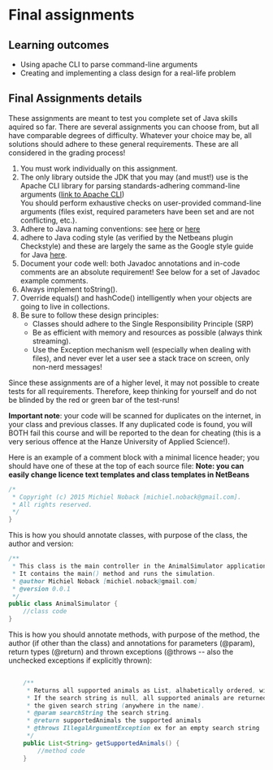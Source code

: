 # Final assignments #

## Learning outcomes ##
* Using apache CLI to parse command-line arguments
* Creating and implementing a class design for a real-life problem


## Final Assignments details ##
These assignments are meant to test you complete set of Java skills aquired so far.
There are several assignments you can choose from, but all have comparable degrees of difficulty.
Whatever your choice may be, all solutions should adhere to these general requirements. These are all considered in the grading process!

1. You must work individually on this assignment.
2. The only library outside the JDK that you may (and must!) use is the Apache CLI library for parsing standards-adhering command-line arguments
([link to Apache CLI](http://commons.apache.org/proper/commons-cli/))  
You should perform exhaustive checks on user-provided command-line arguments (files exist, required parameters have been set and are not conflicting, etc.).
3. Adhere to Java naming conventions: see [here](http://www.oracle.com/technetwork/java/codeconventions-135099.html) or 
[here](http://java.about.com/od/javasyntax/a/nameconventions.htm) 
4. adhere to Java coding style (as verified by the Netbeans plugin Checkstyle) and these are largely the same as the Google style
guide for Java [here](https://google-styleguide.googlecode.com/svn/trunk/javaguide.html).
5. Document your code well: both Javadoc annotations and in-code comments are an absolute requirement! See below for a set of Javadoc example comments.
6. Always implement toString().
7. Override equals() and hashCode() intelligently when your objects are going to live in collections.
8. Be sure to follow these design principles:
    * Classes should adhere to the Single Responsibility Principle (SRP)
    * Be as efficient with memory and resources as possible (always think streaming).
    * Use the Exception mechanism well (especially when dealing with files), and never ever let a user see a stack trace on screen, only non-nerd messages!

Since these assignments are of a higher level, it may not possible to create tests for all requirements. 
Therefore, keep thinking for yourself and do not be blinded by the red or green bar of the test-runs!

**Important note**: your code will be scanned for duplicates on the internet, in your class and previous classes.
 If any duplicated code is found, you will BOTH fail this course and will be reported to the dean for cheating 
(this is a very serious offence at the Hanze University of Applied Science!).

Here is an example of a comment block with a minimal licence header; you should have one of these at the top of each source file:
**Note: you can easily change licence text templates and class templates in NetBeans**

```Java
/*
 * Copyright (c) 2015 Michiel Noback [michiel.noback@gmail.com].
 * All rights reserved.
 */
}
```  

This is how you should annotate classes, with purpose of the class, the author and version:

```Java
/**
 * This class is the main controller in the AnimalSimulator application.
 * It contains the main() method and runs the simulation. 
 * @author Michiel Noback [michiel.noback@gmail.com]
 * @version 0.0.1
 */
public class AnimalSimulator {
    //class code
}
```  

This is how you should annotate methods, with purpose of the method, the author (if other than the class) and annotations for
parameters (@param), return types (@return) and thrown exceptions (@throws -- also the unchecked exceptions if explicitly thrown):

```Java
    
    /**
     * Returns all supported animals as List, alhabetically ordered, with the given substring to search for.
     * If the search string is null, all supported animals are returned, else only the animals whose name matches
     * the given search string (anywhere in the name).
     * @param searchString the search string. 
     * @return supportedAnimals the supported animals
     * @throws IllegalArgumentException ex for an empty search string
     */
    public List<String> getSupportedAnimals() {
        //method code
    }
```  
